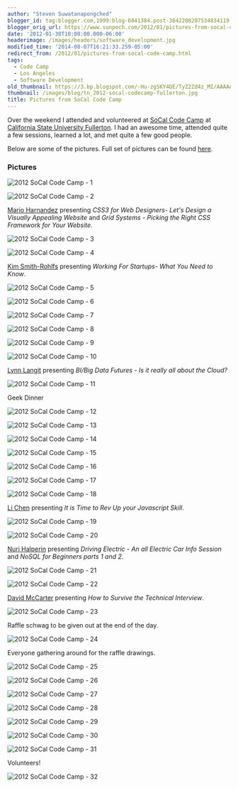 ```yaml
---
author: "Steven Suwatanapongched"
blogger_id: tag:blogger.com,1999:blog-6841384.post-3642208207534834119
blogger_orig_url: https://www.sunpech.com/2012/01/pictures-from-socal-code-camp.html
date: '2012-01-30T10:00:00.000-06:00'
headerimage: /images/headers/software_development.jpg
modified_time: '2014-08-07T16:21:33.259-05:00'
redirect_from: /2012/01/pictures-from-socal-code-camp.html
tags:
  - Code Camp
  - Los Angeles
  - Software Development
old_thumbnail: https://3.bp.blogspot.com/-Hu-zgSKY4QE/TyZ2Zd4z_MI/AAAAAAAA3OM/ZtxUI_ruawc/s800/2012-01-28+at+08-41-11.jpg
thumbnail: /images/blog/tn_2012-socal-codecamp-fullerton.jpg
title: Pictures from SoCal Code Camp
---
```


Over the weekend I attended and volunteered at [SoCal Code Camp](https://www.socalcodecamp.com) at [California State University Fullerton](https://www.fullerton.edu). I had an awesome time, attended quite a few sessions, learned a lot, and met quite a few good people.

Below are some of the pictures. Full set of pictures can be found [here](https://photos.app.goo.gl/etytw8aLNRfgxd4Z6).

### Pictures

![2012 SoCal Code Camp - 1](/images/blog/2012-01-28-at-08-41-11.jpg)

![2012 SoCal Code Camp - 2](/images/blog/2012-01-28-at-08-48-35.jpg)

[Mario Harnandez](https://designsdrive.com/) presenting *CSS3 for Web Designers- Let's Design a Visually Appealing Website* and *Grid Systems - Picking the Right CSS Framework for Your Website*.

![2012 SoCal Code Camp - 3](/images/blog/2012-01-28-at-08-53-37.jpg)

![2012 SoCal Code Camp - 4](/images/blog/2012-01-28-at-08-54-03.jpg)

[Kim Smith-Rohlfs](https://socaltechrecruiter.com) presenting *Working For Startups- What You Need to Know*.

![2012 SoCal Code Camp - 5](/images/blog/2012-01-28-at-09-12-03.jpg)

![2012 SoCal Code Camp - 6](/images/blog/2012-01-28-at-09-14-03.jpg)

![2012 SoCal Code Camp - 7](/images/blog/2012-01-28-at-11-56-36.jpg)

![2012 SoCal Code Camp - 8](/images/blog/2012-01-28-at-12-02-06.jpg)

![2012 SoCal Code Camp - 9](/images/blog/2012-01-28-at-13-43-52.jpg)

![2012 SoCal Code Camp - 10](/images/blog/2012-01-28-at-13-47-20.jpg)

[Lynn Langit](https://lynnlangit.wordpress.com/) presenting *BI/Big Data Futures - Is it really all about the Cloud?*

![2012 SoCal Code Camp - 11](/images/blog/2012-01-28-at-15-57-40.jpg)

Geek Dinner

![2012 SoCal Code Camp - 12](/images/blog/2012-01-28-at-18-30-54.jpg)

![2012 SoCal Code Camp - 13](/images/blog/2012-01-28-at-18-31-44.jpg)

![2012 SoCal Code Camp - 14](/images/blog/2012-01-29-at-08-32-21.jpg)

![2012 SoCal Code Camp - 15](/images/blog/2012-01-29-at-08-36-00.jpg)

![2012 SoCal Code Camp - 16](/images/blog/2012-01-29-at-08-43-46.jpg)

![2012 SoCal Code Camp - 17](/images/blog/2012-01-29-at-08-46-14.jpg)

![2012 SoCal Code Camp - 18](/images/blog/2012-01-29-at-08-49-45.jpg)

[Li Chen](https://weblogs.asp.net/lichen/) presenting *It is Time to Rev Up your Javascript Skill*.

![2012 SoCal Code Camp - 19](/images/blog/2012-01-29-at-09-00-41.jpg)

![2012 SoCal Code Camp - 20](/images/blog/2012-01-29-at-09-58-14.jpg)

[Nuri Halperin](https://plusnconsulting.com/) presenting *Driving Electric - An all Electric Car Info Session* and *NoSQL for Beginners parts 1 and 2*.

![2012 SoCal Code Camp - 21](/images/blog/2012-01-29-at-10-14-34.jpg)

![2012 SoCal Code Camp - 22](/images/blog/2012-01-29-at-12-33-49.jpg)

[David McCarter](https://twitter.com/#!/davidmccarter) presenting *How to Survive the Technical Interview*.

![2012 SoCal Code Camp - 23](/images/blog/2012-01-29-at-15-00-13.jpg)

Raffle schwag to be given out at the end of the day.

![2012 SoCal Code Camp - 24](/images/blog/2012-01-29-at-14-45-54.jpg)

Everyone gathering around for the raffle drawings.

![2012 SoCal Code Camp - 25](/images/blog/2012-01-29-at-16-08-46.jpg)

![2012 SoCal Code Camp - 26](/images/blog/2012-01-29-at-16-08-48.jpg)

![2012 SoCal Code Camp - 27](/images/blog/2012-01-29-at-16-08-49.jpg)

![2012 SoCal Code Camp - 28](/images/blog/2012-01-29-at-16-08-54.jpg)

![2012 SoCal Code Camp - 29](/images/blog/2012-01-29-at-16-15-08.jpg)

![2012 SoCal Code Camp - 30](/images/blog/2012-01-29-at-16-47-20.jpg)

![2012 SoCal Code Camp - 31](/images/blog/2012-01-29-at-16-47-58.jpg)

Volunteers!

![2012 SoCal Code Camp - 32](/images/blog/2012-01-29-at-16-53-48.jpg)